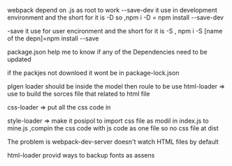 webpack depend on .js as root to work
--save-dev it use in development environment and the short for it is -D so ,npm i -D = npm install --save-dev

-save it use for user encironment and the short for it is -S , npm i -S [name of the depn]=npm install --save

package.json help me to know if any of the Dependencies need to be updated

if the packjes not downloed it wont be in package-lock.json 

plgen 
loader should be inside the model then roule to be use 
html-loader => use to build the sorces file that related to html file 


css-loader => put all the css code in <style> css code of the  </style>

style-loader => make it posipol to import css file as modil in index.js to mine.js ,compin the css code with js code as one file so no css file at dist


The problem is webpack-dev-server doesn't watch HTML files by default

html-loader provid ways to backup fonts as assens